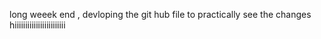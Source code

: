 long weeek end , devloping the git hub file to practically see the changes 
hiiiiiiiiiiiiiiiiiiiiiiii
